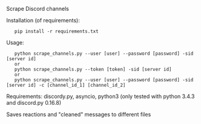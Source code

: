 Scrape Discord channels

Installation (of requirements):
```
   pip install -r requirements.txt
```


Usage:
```
   python scrape_channels.py --user [user] --password [password] -sid [server id]
   or
   python scrape_channels.py --token [token] -sid [server id]
   or
   python scrape_channels.py --user [user] --password [password] -sid [server id] -c [channel_id_1] [channel_id_2]
```

Requirements: discordy.py, asyncio, python3
(only tested with python 3.4.3 and discord.py 0.16.8)

Saves reactions and "cleaned" messages to different files
